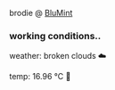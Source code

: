 brodie @ [BluMint](https://www.linkedin.com/company/blumint-io/)

<!--weather_start-->
### working conditions..

weather: broken clouds ☁️

temp: 16.96 °C 👕

<!--weather_end-->

